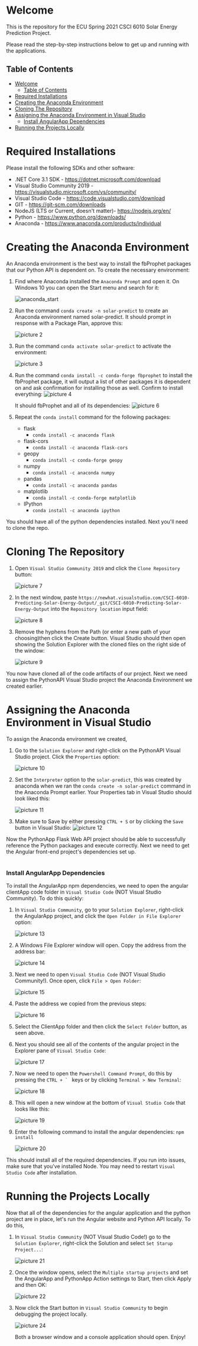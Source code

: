 # Welcome

This is the repository for the ECU Spring 2021 CSCI 6010 Solar Energy Prediction Project.

Please read the step-by-step instructions below to get up and running with the applications.

## Table of Contents

- [Welcome](#welcome)
  - [Table of Contents](#table-of-contents)
- [Required Installations](#required-installations)
- [Creating the Anaconda Environment](#creating-the-anaconda-environment)
- [Cloning The Repository](#cloning-the-repository)
- [Assigning the Anaconda Environment in Visual Studio](#assigning-the-anaconda-environment-in-visual-studio)
    - [Install AngularApp Dependencies](#install-angularapp-dependencies)
- [Running the Projects Locally](#running-the-projects-locally)

# Required Installations

Please install the following SDKs and other software:

- .NET Core 3.1 SDK - https://dotnet.microsoft.com/download
- Visual Studio Community 2019 - https://visualstudio.microsoft.com/vs/community/
- Visual Studio Code - https://code.visualstudio.com/download
- GIT - https://git-scm.com/downloads
- NodeJS (LTS or Current, doesn't matter)- https://nodejs.org/en/
- Python - https://www.python.org/downloads/
- Anaconda - https://www.anaconda.com/products/individual

# Creating the Anaconda Environment

An Anaconda environment is the best way to install the fbProphet packages that our Python API is dependent on. To create the necessary environment:

1. Find where Anaconda installed the `Anaconda Prompt` and open it. On Windows 10 you can open the Start menu and search for it:

   ![anaconda_start](images/anaconda_start.png)

2. Run the command `conda create -n solar-predict` to create an Anaconda environment named solar-predict. It should prompt in response with a Package Plan, approve this:

   ![picture 2](images/confirm_package_plan.png)

3. Run the command `conda activate solar-predict` to activate the environment:

   ![picture 3](images/activate_env.png)

4. Run the command `conda install -c conda-forge fbprophet` to install the fbProphet package, it will output a list of other packages it is dependent on and ask confirmation for installing those as well. Confirm to install everything:
   ![picture 4](images/fbprophet_dependencies.png)

   It should fbProphet and all of its dependencies:
   ![picture 6](images/fbprophet_dep_install.png)

5. Repeat the `conda install` command for the following packages:
   - flask
     - `conda install -c anaconda flask`
   - flask-cors
     - `conda install -c anaconda flask-cors`
   - geopy
     - `conda install -c conda-forge geopy`
   - numpy
     - `conda install -c anaconda numpy`
   - pandas
     - `conda install -c anaconda pandas`
   - matplotlib
     - `conda install -c conda-forge matplotlib`
   - IPython
     - `conda install -c anaconda ipython`

You should have all of the python dependencies installed. Next you'll need to clone the repo.

#

#

# Cloning The Repository

1. Open `Visual Studio Community 2019` and click the `Clone Repository` button:

   ![picture 7](images/clone_repo_button.png)

2. In the next window, paste `https://newhat.visualstudio.com/CSCI-6010-Predicting-Solar-Energy-Output/_git/CSCI-6010-Predicting-Solar-Energy-Output` into the `Repository location` input field:

   ![picture 8](images/repo_location.png)

3. Remove the hyphens from the Path (or enter a new path of your choosing)then click the Create button. Visual Studio should then open showing the Solution Explorer with the cloned files on the right side of the window:

   ![picture 9](images/soln_explorer.png)

You now have cloned all of the code artifacts of our project. Next we need to assign the PythonAPI Visual Studio project the Anaconda Environment we created earlier.

#

#

# Assigning the Anaconda Environment in Visual Studio

To assign the Anaconda environment we created,

1. Go to the `Solution Explorer` and right-click on the PythonAPI Visual Studio project. Click the `Properties` option:

   ![picture 10](images/properties_opt.png)

2. Set the `Interpreter` option to the `solar-predict`, this was created by anaconda when we ran the `conda create -n solar-predict` command in the Anaconda Prompt earlier. Your Properties tab in Visual Studio should look liked this:

   ![picture 11](images/props_pyproj_tab.png)

3. Make sure to Save by either pressing `CTRL + S` or by clicking the `Save` button in Visual Studio:
   ![picture 12](images/save.png)

Now the PythonApp Flask Web API project should be able to successfully reference the Python packages and execute correctly. Next we need to get the Angular front-end project's dependencies set up.

#

#

### Install AngularApp Dependencies

To install the AngularApp npm dependencies, we need to open the angular clientApp code folder in `Visual Studio Code` (NOT Visual Studio Community). To do this quickly:

1. In `Visual Studio Community`, go to your `Solution Explorer`, right-click the AngularApp project, and click the `Open Folder in File Explorer` option:

   ![picture 13](images/file_explore.png)

2. A Windows File Explorer window will open. Copy the address from the address bar:

   ![picture 14](images/copy_button.png)

3. Next we need to open `Visual Studio Code` (NOT Visual Studio Community!). Once open, click `File > Open Folder`:

   ![picture 15](images/open_folder_vsc.png)

4. Paste the address we copied from the previous steps:

   ![picture 16](images/select_folder.png)

5. Select the ClientApp folder and then click the `Select Folder` button, as seen above.

6. Next you should see all of the contents of the angular project in the Explorer pane of `Visual Studio Code`:

   ![picture 17](images/vsc_explorer.png)

7. Now we need to open the `Powershell Command Prompt`, do this by pressing the `` CTRL + `  `` keys or by clicking `Terminal > New Terminal`:

   ![picture 18](images/create_term.png)

8. This will open a new window at the bottom of `Visual Studio Code` that looks like this:

   ![picture 19](images/new_term.png)

9. Enter the following command to install the angular dependencies:
   `npm install`

   ![picture 20](images/npm_install.png)

This should install all of the required dependencies. If you run into issues, make sure that you've installed Node. You may need to restart `Visual Studio Code` after installation.

# Running the Projects Locally

Now that all of the dependencies for the angular application and the python project are in place, let's run the Angular website and Python API locally. To do this,

1. In `Visual Studio Community` (NOT Visual Studio Code!) go to the `Solution Explorer`, right-click the Solution and select `Set Starup Project...`:

   ![picture 21](images/set_startup_projs.png)

2. Once the window opens, select the `Multiple startup projects` and set the AngularApp and PythonApp Action settings to Start, then click Apply and then OK:

   ![picture 22](images/set_startup_projs2.png)

3. Now click the Start button in `Visual Studio Community` to begin debugging the project locally.

   ![picture 24](images/debug.png)

   Both a browser window and a console application should open. Enjoy!
